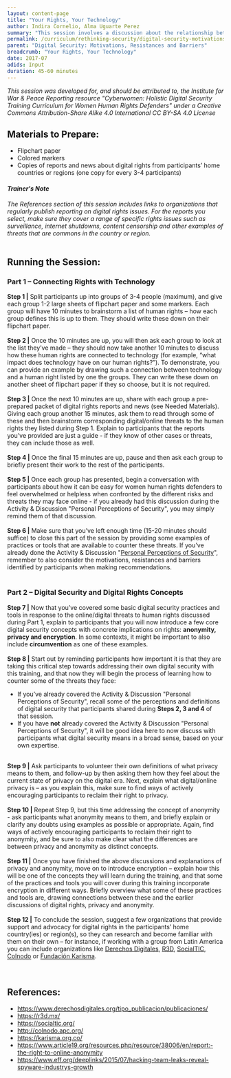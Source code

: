 ```yaml
---
layout: content-page
title: "Your Rights, Your Technology"
author: Indira Cornelio, Alma Uguarte Perez
summary: "This session involves a discussion about the relationship between rights and technology – you will then help participants identify current threats to their rights and then introduce them to some basic, relevant digital security concepts."
permalink: /curriculum/rethinking-security/digital-security-motivations-resistances-and-barriers/input/your-rights-your-technology/
parent: "Digital Security: Motivations, Resistances and Barriers"
breadcrumb: "Your Rights, Your Technology"
date: 2017-07
adids: Input
duration: 45-60 minutes
---
```

*This session was developed for, and should be attributed to, the Institute for War & Peace Reporting resource "Cyberwomen: Holistic Digital Security Training Curriculum for Women Human Rights Defenders" under a Creative Commons Attribution-Share Alike 4.0 International CC BY-SA 4.0 License*

## Materials to Prepare:
- Flipchart paper
- Colored markers
- Copies of reports and news about digital rights from participants’ home countries or regions (one copy for every 3-4 participants)

#### *Trainer's Note*
*The References section of this session includes links to organizations that regularly publish reporting on digital rights issues. For the reports you select, make sure they cover a range of specific rights issues such as surveillance, internet shutdowns, content censorship and other examples of threats that are commons in the country or region.*
<br><br>

## Running the Session:

### Part 1 – Connecting Rights with Technology
**Step 1 |** Split participants up into groups of 3-4 people (maximum), and give each group 1-2 large sheets of flipchart paper and some markers. Each group will have 10 minutes to brainstorm a list of human rights – how each group defines this is up to them. They should write these down on their flipchart paper.
<br><br>
**Step 2 |** Once the 10 minutes are up, you will then ask each group to look at the list they’ve made – they should now take another 10 minutes to discuss how these human rights are connected to technology (for example, “what impact does technology have on our human rights?”). To demonstrate, you can provide an example by drawing such a connection between technology and a human right listed by one the groups. They can write these down on another sheet of flipchart paper if they so choose, but it is not required.
<br><br>
**Step 3 |** Once the next 10 minutes are up, share with each group a pre-prepared packet of digital rights reports and news (see Needed Materials). Giving each group another 15 minutes, ask them to read through some of these and then brainstorm corresponding digital/online threats to the human rights they listed during Step 1. Explain to participants that the reports you’ve provided are just a guide - if they know of other cases or threats, they can include those as well.
<br><br>
**Step 4 |** Once the final 15 minutes are up, pause and then ask each group to briefly present their work to the rest of the participants.
<br><br>
**Step 5 |** Once each group has presented, begin a conversation with participants about how it can be easy for women human rights defenders to feel overwhelmed or helpless when confronted by the different risks and threats they may face online - if you already had this discussion during the Activity & Discussion "Personal Perceptions of Security", you may simply remind them of that discussion.
<br><br>
**Step 6 |** Make sure that you’ve left enough time (15-20 minutes should suffice) to close this part of the session by providing some examples of practices or tools that are available to counter these threats. If you’ve already done the Activity & Discussion "[Personal Perceptions of Security](//curriculum/rethinking-security/digital-security-motivations-resistances-and-barriers/activity-discussion/personal-perceptions-of-security/)", remember to also consider the motivations, resistances and barriers identified by participants when making recommendations.
<br><br>

### Part 2 – Digital Security and Digital Rights Concepts
**Step 7 |** Now that you’ve covered some basic digital security practices and tools in response to the online/digital threats to human rights discussed during Part 1, explain to participants that you will now introduce a few core digital security concepts with concrete implications on rights: **anonymity, privacy and encryption**. In some contexts, it might be important to also include **circumvention** as one of these examples.
<br><br>
**Step 8 |** Start out by reminding participants how important it is that they are taking this critical step towards addressing their own digital security with this training, and that now they will begin the process of learning how to counter some of the threats they face:
- If you’ve already covered the Activity & Discussion "Personal Perceptions of Security", recall some of the perceptions and definitions of digital security that participants shared during **Steps 2, 3 and 4** of that session.
- If you have **not** already covered the Activity & Discussion "Personal Perceptions of Security", it will be good idea here to now discuss with participants what digital security means in a broad sense, based on your own expertise.
<br><br>

**Step 9 |** Ask participants to volunteer their own definitions of what privacy means to them, and follow-up by then asking them how they feel about the current state of privacy on the digital era. Next, explain what digital/online privacy is – as you explain this, make sure to find ways of actively encouraging participants to reclaim their right to privacy.
<br><br>
**Step 10 |** Repeat Step 9, but this time addressing the concept of anonymity - ask participants what anonymity means to them, and briefly explain or clarify any doubts using examples as possible or appropriate. Again, find ways of actively encouraging participants to reclaim their right to anonymity, and be sure to also make clear what the differences are between privacy and anonymity as distinct concepts.
<br><br>
**Step 11 |** Once you have finished the above discussions and explanations of privacy and anonymity, move on to introduce encryption – explain how this will be one of the concepts they will learn during the training, and that some of the practices and tools you will cover during this training incorporate encryption in different ways. Briefly overview what some of these practices and tools are, drawing connections between these and the earlier discussions of digital rights, privacy and anonymity.
<br><br>
**Step 12 |** To conclude the session, suggest a few organizations that provide support and advocacy for digital rights in the participants’ home country(ies) or region(s), so they can research and become familiar with them on their own – for instance, if working with a group from Latin America you can include organizations like <a href="https://www.derechosdigitales.org/">Derechos Digitales</a>, <a href="https://r3d.mx/">R3D</a>, <a href="https://socialtic.org/">SocialTIC</a>, <a href="http://colnodo.apc.org/">Colnodo</a> or <a href="https://karisma.org.co/">Fundación Karisma</a>.
<br><br>
 
## References:
- <a href="https://www.derechosdigitales.org/tipo_publicacion/publicaciones/">https://www.derechosdigitales.org/tipo_publicacion/publicaciones/</a>
- <a href="https://r3d.mx/">https://r3d.mx/</a>
- <a href="https://socialtic.org/">https://socialtic.org/</a>
- <a href="http://colnodo.apc.org/">http://colnodo.apc.org/</a>
- <a href="https://karisma.org.co/">https://karisma.org.co/</a>
- <a href="https://www.article19.org/resources.php/resource/38006/en/report:-the-right-to-online-anonymity">https://www.article19.org/resources.php/resource/38006/en/report:-the-right-to-online-anonymity</a>
- <a href="https://www.eff.org/deeplinks/2015/07/hacking-team-leaks-reveal-spyware-industrys-growth">https://www.eff.org/deeplinks/2015/07/hacking-team-leaks-reveal-spyware-industrys-growth</a>
